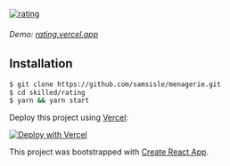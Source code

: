 [![rating](https://raw.githubusercontent.com/samsisle/menagerie/master/skilled/rating/src/lib/rating.png)](https://rating.vercel.app/)

###### Demo: [rating.vercel.app](https://rating.vercel.app/)

## Installation

```bash
$ git clone https://github.com/samsisle/menagerie.git
$ cd skilled/rating
$ yarn && yarn start
```

Deploy this project using [Vercel](https://vercel.com):

[![Deploy with Vercel](https://vercel.com/button)](https://vercel.com/new/project?template=https://github.com/samsisle/menagerie/tree/master/skilled/rating)

This project was bootstrapped with [Create React App](https://github.com/facebook/create-react-app).
